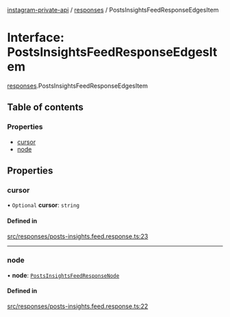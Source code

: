 [instagram-private-api](../../README.md) / [responses](../../modules/responses.md) / PostsInsightsFeedResponseEdgesItem

# Interface: PostsInsightsFeedResponseEdgesItem

[responses](../../modules/responses.md).PostsInsightsFeedResponseEdgesItem

## Table of contents

### Properties

- [cursor](PostsInsightsFeedResponseEdgesItem.md#cursor)
- [node](PostsInsightsFeedResponseEdgesItem.md#node)

## Properties

### cursor

• `Optional` **cursor**: `string`

#### Defined in

[src/responses/posts-insights.feed.response.ts:23](https://github.com/Nerixyz/instagram-private-api/blob/4971f34/src/responses/posts-insights.feed.response.ts#L23)

___

### node

• **node**: [`PostsInsightsFeedResponseNode`](PostsInsightsFeedResponseNode.md)

#### Defined in

[src/responses/posts-insights.feed.response.ts:22](https://github.com/Nerixyz/instagram-private-api/blob/4971f34/src/responses/posts-insights.feed.response.ts#L22)
